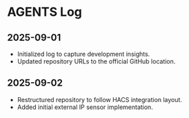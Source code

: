 # AGENTS Log

## 2025-09-01
- Initialized log to capture development insights.
- Updated repository URLs to the official GitHub location.

## 2025-09-02
- Restructured repository to follow HACS integration layout.
- Added initial external IP sensor implementation.
